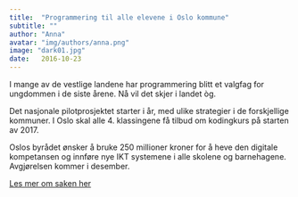```yaml
---
title:  "Programmering til alle elevene i Oslo kommune"
subtitle: ""
author: "Anna"
avatar: "img/authors/anna.png"
image: "dark01.jpg"
date:   2016-10-23
---
```


I mange av de vestlige landene har programmering blitt et valgfag for ungdommen i de siste årene. Nå vil det skjer i landet òg.

Det nasjonale pilotprosjektet starter i år, med ulike strategier i de forskjellige kommuner. I Oslo skal alle 4. klassingene få tilbud om kodingkurs på starten av 2017.

Oslos byrådet ønsker å bruke 250 millioner kroner for å heve den digitale kompetansen og innføre nye IKT systemene i alle skolene og barnehagene. Avgjørelsen kommer i desember.

[Les mer om saken her](http://www.aftenposten.no/osloby/Oslo-kommune-skal-lare-niaringer-a-programmere-605953b.html)
